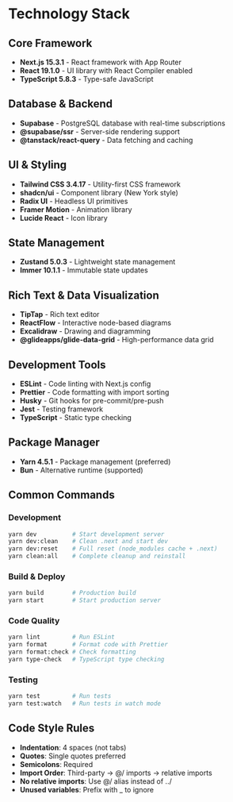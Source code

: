 # Technology Stack

## Core Framework
- **Next.js 15.3.1** - React framework with App Router
- **React 19.1.0** - UI library with React Compiler enabled
- **TypeScript 5.8.3** - Type-safe JavaScript

## Database & Backend
- **Supabase** - PostgreSQL database with real-time subscriptions
- **@supabase/ssr** - Server-side rendering support
- **@tanstack/react-query** - Data fetching and caching

## UI & Styling
- **Tailwind CSS 3.4.17** - Utility-first CSS framework
- **shadcn/ui** - Component library (New York style)
- **Radix UI** - Headless UI primitives
- **Framer Motion** - Animation library
- **Lucide React** - Icon library

## State Management
- **Zustand 5.0.3** - Lightweight state management
- **Immer 10.1.1** - Immutable state updates

## Rich Text & Data Visualization
- **TipTap** - Rich text editor
- **ReactFlow** - Interactive node-based diagrams
- **Excalidraw** - Drawing and diagramming
- **@glideapps/glide-data-grid** - High-performance data grid

## Development Tools
- **ESLint** - Code linting with Next.js config
- **Prettier** - Code formatting with import sorting
- **Husky** - Git hooks for pre-commit/pre-push
- **Jest** - Testing framework
- **TypeScript** - Static type checking

## Package Manager
- **Yarn 4.5.1** - Package management (preferred)
- **Bun** - Alternative runtime (supported)

## Common Commands

### Development
```bash
yarn dev          # Start development server
yarn dev:clean    # Clean .next and start dev
yarn dev:reset    # Full reset (node_modules cache + .next)
yarn clean:all    # Complete cleanup and reinstall
```

### Build & Deploy
```bash
yarn build        # Production build
yarn start        # Start production server
```

### Code Quality
```bash
yarn lint         # Run ESLint
yarn format       # Format code with Prettier
yarn format:check # Check formatting
yarn type-check   # TypeScript type checking
```

### Testing
```bash
yarn test         # Run tests
yarn test:watch   # Run tests in watch mode
```

## Code Style Rules
- **Indentation**: 4 spaces (not tabs)
- **Quotes**: Single quotes preferred
- **Semicolons**: Required
- **Import Order**: Third-party → @/ imports → relative imports
- **No relative imports**: Use @/ alias instead of ../
- **Unused variables**: Prefix with _ to ignore